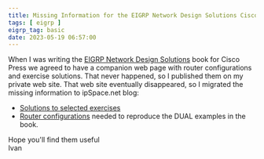 ```yaml
---
title: Missing Information for the EIGRP Network Design Solutions Cisco Press Book
tags: [ eigrp ]
eigrp_tag: basic
date: 2023-05-19 06:57:00
---
```

When I was writing the [EIGRP Network Design Solutions](http://www.ciscopress.com/catalog/product.asp?product_id=%7B079FA577-191E-4470-B306-E4BFD5768FC6%7D) book for Cisco Press we agreed to have a companion web page with router configurations and exercise solutions. That never happened, so I published them on my private web site. That web site eventually disappeared, so I migrated the missing information to ipSpace.net blog:

* [Solutions to selected exercises](/eigrp/exercise_index.html)
* [Router configurations](/eigrp/config_index.html) needed to reproduce the DUAL examples in the book.

Hope you'll find them useful\
Ivan